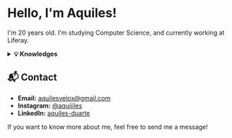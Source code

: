 # Hello, I'm Aquiles!

I'm 20 years old. I'm studying Computer Science, and currently working at Liferay.

<details>
<summary><strong>💡 Knowledges</strong></summary>

- **Python:** Versatile programming and development of automated scripts.  
- **Java:** Development of robust and scalable applications.  
- **SQL:** Manipulation and management of relational databases.

</details>

## 📬 Contact

- **Email:** aquilesvelox@gmail.com  
- **Instagram:** [@aquiiiles](https://www.instagram.com/aquiiiles/)  
- **LinkedIn:** [aquiles-duarte](https://www.linkedin.com/in/aquiles-duarte)

If you want to know more about me, feel free to send me a message!
